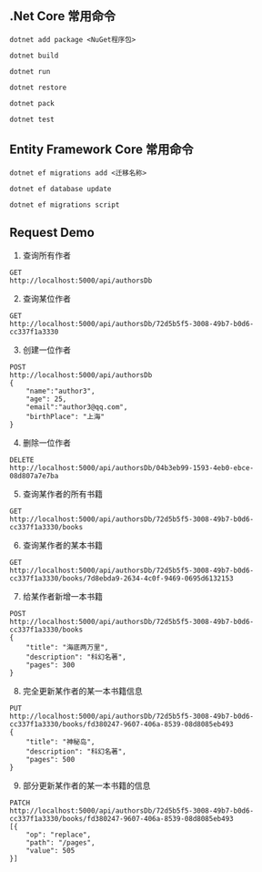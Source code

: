﻿
## .Net Core 常用命令

```
dotnet add package <NuGet程序包>

dotnet build

dotnet run

dotnet restore

dotnet pack

dotnet test

```

## Entity Framework Core 常用命令

```
dotnet ef migrations add <迁移名称>

dotnet ef database update

dotnet ef migrations script

```

## Request Demo

1. 查询所有作者

```
GET
http://localhost:5000/api/authorsDb

```

2. 查询某位作者

```
GET
http://localhost:5000/api/authorsDb/72d5b5f5-3008-49b7-b0d6-cc337f1a3330
```

3. 创建一位作者

```
POST
http://localhost:5000/api/authorsDb
{
	"name":"author3",
	"age": 25,
	"email":"author3@qq.com",
	"birthPlace": "上海"
}
```

4. 删除一位作者

```
DELETE
http://localhost:5000/api/authorsDb/04b3eb99-1593-4eb0-ebce-08d807a7e7ba
```

5. 查询某作者的所有书籍

```
GET
http://localhost:5000/api/authorsDb/72d5b5f5-3008-49b7-b0d6-cc337f1a3330/books
```

6. 查询某作者的某本书籍

```
GET
http://localhost:5000/api/authorsDb/72d5b5f5-3008-49b7-b0d6-cc337f1a3330/books/7d8ebda9-2634-4c0f-9469-0695d6132153
```

7. 给某作者新增一本书籍

```
POST
http://localhost:5000/api/authorsDb/72d5b5f5-3008-49b7-b0d6-cc337f1a3330/books
{
	"title": "海底两万里",
	"description": "科幻名著",
	"pages": 300
}
```

8. 完全更新某作者的某一本书籍信息

```
PUT
http://localhost:5000/api/authorsDb/72d5b5f5-3008-49b7-b0d6-cc337f1a3330/books/fd380247-9607-406a-8539-08d8085eb493
{
	"title": "神秘岛",
	"description": "科幻名著",
	"pages": 500
}
```

9. 部分更新某作者的某一本书籍的信息

```
PATCH
http://localhost:5000/api/authorsDb/72d5b5f5-3008-49b7-b0d6-cc337f1a3330/books/fd380247-9607-406a-8539-08d8085eb493
[{
	"op": "replace",
	"path": "/pages",
	"value": 505
}]
```
